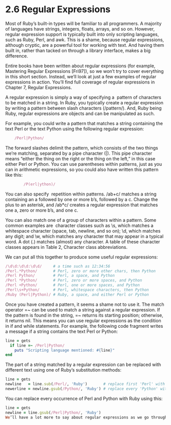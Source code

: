 2.6 Regular Expressions
====
Most of Ruby’s built-in types will be familiar to all programmers. A majority of languages have strings, integers, floats, arrays, and so on. However, regular expression support is typically built into only scripting languages, such as Ruby, Perl, and awk. This is a shame, because regular expressions, although cryptic, are a powerful tool for working with text. And having them built in, rather than tacked on through a library interface, makes a big difference.

Entire books have been written about regular expressions (for example, Mastering Regular Expressions [Fri97]), so we won’t try to cover everything in this short section. Instead, we’ll look at just a few examples of regular expressions in action. You’ll find full coverage of regular expressions in Chapter 7, ​Regular Expressions​.

A regular expression is simply a way of specifying a ​ pattern​ of characters to be matched in a string. In Ruby, you typically create a regular expression by writing a pattern between slash characters (/​pattern​/). And, Ruby being Ruby, regular expressions are objects and can be manipulated as such.

For example, you could write a pattern that matches a string containing the text ​Perl​ or the text ​Python​ using the following regular expression:
```ruby
	/Perl|Python/
```
The forward slashes delimit the pattern, which consists of the two things we’re matching, separated by a pipe character (​|​). This pipe character means “either the thing on the right or the thing on the left,” in this case either ​Perl​ or ​Python​. You can use parentheses within patterns, just as you can in arithmetic expressions, so you could also have written this pattern like this:
```ruby
		/P(erl|ython)/
```
You can also specify ​ repetition​ within patterns. ​/ab+c/​ matches a string containing an ​a​ followed by one or more ​b​’s, followed by a ​c​. Change the plus to an asterisk, and ​/ab*c/​ creates a regular expression that matches one ​a​, zero or more ​b​’s, and one ​c​.

You can also match one of a group of characters within a pattern. Some common examples are ​ character classes​ such as ​\s​, which matches a whitespace character (space, tab, newline, and so on); ​\d​, which matches any digit; and ​\w​, which matches any character that may appear in a typical word. A dot (.) matches (almost) any character. A table of these character classes appears in Table 2, ​Character class abbreviations​.

We can put all this together to produce some useful regular expressions:

```ruby	
/​\d\d​:​\d\d​:​\d\d​/     ​# a time such as 12:34:56​​ 	
/Perl.*Python/       ​# Perl, zero or more other chars, then Python​​ 	
/Perl Python/        ​# Perl, a space, and Python​​ 	
/Perl *Python/       ​# Perl, zero or more spaces, and Python​​ 	
/Perl +Python/       ​# Perl, one or more spaces, and Python​​ 	
/Perl​\s​+Python/      ​# Perl, whitespace characters, then Python​ 	
/Ruby (Perl|Python)/ ​# Ruby, a space, and either Perl or Python​
```
Once you have created a pattern, it seems a shame not to use it. The match operator ​=~​ can be used to match a string against a regular expression. If the pattern is found in the string, ​=~​ returns its starting position; otherwise, it returns ​nil​. This means you can use regular expressions as the condition in ​if​ and ​while​ statements. For example, the following code fragment writes a message if a string contains the text ​Perl​ or ​Python​:
```ruby
line = gets​ 	
  if​ line =~ /Perl|Python/
    puts ​"Scripting language mentioned: ​#{line}​"​​ 	
end​
```
The part of a string matched by a regular expression can be replaced with different text using one of Ruby’s substitution methods:
```ruby	
line = gets​ 	
newline   = line.sub(/Perl/, ​'Ruby'​)       ​# replace first 'Perl' with 'Ruby'​​ 	
newerline = newline.gsub(/Python/, ​'Ruby'​) ​# replace every 'Python' with 'Ruby'​
```
You can replace every occurrence of ​Perl​ and ​Python​ with ​Ruby​ using this:
```ruby 	
line = gets​ 	
newline = line.gsub(/Perl|Python/, ​'Ruby'​)
We’ll have a lot more to say about regular expressions as we go through the book.
```